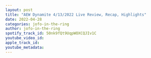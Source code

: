 ```yaml
---
layout: post
title: "AEW Dynamite 4/13/2022 Live Review, Recap, Highlights"
date: 2022-04-28
categories: jofo-in-the-ring
author: jofo-in-the-ring
spotify_track_id: 50nk9fQt9UqpWOXCQJIv1C
youtube_video_id: 
apple_track_id: 
youtube_metadata: 
---
```


